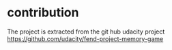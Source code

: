# contribution

The project is extracted from the git hub udacity project
https://github.com/udacity/fend-project-memory-game  